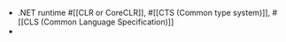 - .NET runtime #[[CLR or CoreCLR]], #[[CTS (Common type system)]], #[[CLS (Common Language Specification)]]
-